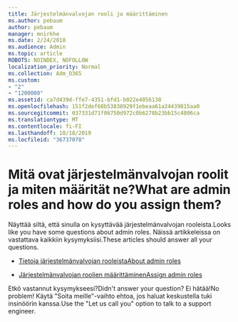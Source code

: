 ```yaml
---
title: Järjestelmänvalvojan rooli ja määrittäminen
ms.author: pebaum
author: pebaum
manager: mnirkhe
ms.date: 2/24/2018
ms.audience: Admin
ms.topic: article
ROBOTS: NOINDEX, NOFOLLOW
localization_priority: Normal
ms.collection: Adm_O365
ms.custom:
- "2"
- "1200008"
ms.assetid: ca7d439d-ffe7-4351-bfd1-b022e4056138
ms.openlocfilehash: 151f2def68b53838929f1ebeaa61a24439815aa0
ms.sourcegitcommit: 037331d71f06750d972c0b6278b23bb15c4806ca
ms.translationtype: MT
ms.contentlocale: fi-FI
ms.lasthandoff: 10/18/2019
ms.locfileid: "36737078"
---
```

# <a name="what-are-admin-roles-and-how-do-you-assign-them"></a><span data-ttu-id="4b851-102">Mitä ovat järjestelmänvalvojan roolit ja miten määrität ne?</span><span class="sxs-lookup"><span data-stu-id="4b851-102">What are admin roles and how do you assign them?</span></span>

<span data-ttu-id="4b851-103">Näyttää siltä, että sinulla on kysyttävää järjestelmänvalvojan rooleista.</span><span class="sxs-lookup"><span data-stu-id="4b851-103">Looks like you have some questions about admin roles.</span></span> <span data-ttu-id="4b851-104">Näissä artikkeleissa on vastattava kaikkiin kysymyksiisi.</span><span class="sxs-lookup"><span data-stu-id="4b851-104">These articles should answer all your questions.</span></span>
  
- [<span data-ttu-id="4b851-105">Tietoja järjestelmänvalvojan rooleista</span><span class="sxs-lookup"><span data-stu-id="4b851-105">About admin roles</span></span>](https://docs.microsoft.com/office365/admin/add-users/about-admin-roles)

- [<span data-ttu-id="4b851-106">Järjestelmänvalvojan roolien määrittäminen</span><span class="sxs-lookup"><span data-stu-id="4b851-106">Assign admin roles</span></span>](https://docs.microsoft.com/office365/admin/add-users/assign-admin-roles)

<span data-ttu-id="4b851-107">Etkö vastannut kysymykseesi?</span><span class="sxs-lookup"><span data-stu-id="4b851-107">Didn't answer your question?</span></span> <span data-ttu-id="4b851-108">Ei hätää!</span><span class="sxs-lookup"><span data-stu-id="4b851-108">No problem!</span></span> <span data-ttu-id="4b851-109">Käytä "Soita meille"-vaihto ehtoa, jos haluat keskustella tuki insinöörin kanssa.</span><span class="sxs-lookup"><span data-stu-id="4b851-109">Use the "Let us call you" option to talk to a support engineer.</span></span>
  